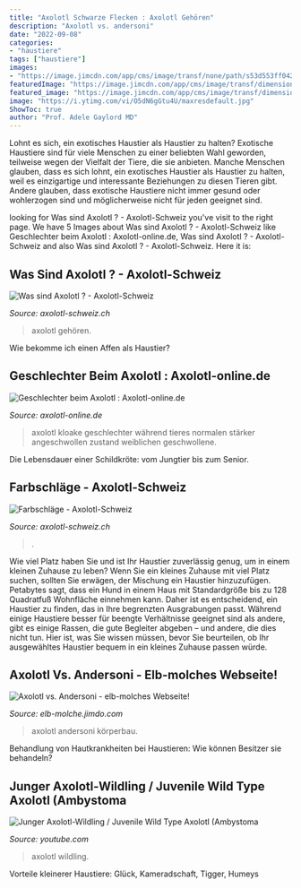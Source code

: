 ```yaml
---
title: "Axolotl Schwarze Flecken : Axolotl Gehören"
description: "Axolotl vs. andersoni"
date: "2022-09-08"
categories:
- "haustiere"
tags: ["haustiere"]
images:
- "https://image.jimcdn.com/app/cms/image/transf/none/path/s53d553ff04268e89/image/iffec3e289413b0ff/version/1456488743/image.jpg"
featuredImage: "https://image.jimcdn.com/app/cms/image/transf/dimension=320x10000:format=jpg/path/s53d553ff04268e89/image/i1ff295dff4e05fb7/version/1456667705/image.jpg"
featured_image: "https://image.jimcdn.com/app/cms/image/transf/dimension=320x10000:format=jpg/path/s53d553ff04268e89/image/i1ff295dff4e05fb7/version/1456667705/image.jpg"
image: "https://i.ytimg.com/vi/O5dN6gGtu4U/maxresdefault.jpg"
ShowToc: true
author: "Prof. Adele Gaylord MD"
---
```



Lohnt es sich, ein exotisches Haustier als Haustier zu halten?
Exotische Haustiere sind für viele Menschen zu einer beliebten Wahl geworden, teilweise wegen der Vielfalt der Tiere, die sie anbieten. Manche Menschen glauben, dass es sich lohnt, ein exotisches Haustier als Haustier zu halten, weil es einzigartige und interessante Beziehungen zu diesen Tieren gibt. Andere glauben, dass exotische Haustiere nicht immer gesund oder wohlerzogen sind und möglicherweise nicht für jeden geeignet sind.

	

		
looking for Was sind Axolotl ? - Axolotl-Schweiz you've visit to the right page. We have 5 Images about Was sind Axolotl ? - Axolotl-Schweiz like Geschlechter beim Axolotl : Axolotl-online.de, Was sind Axolotl ? - Axolotl-Schweiz and also Was sind Axolotl ? - Axolotl-Schweiz. Here it is:
		
    
## Was Sind Axolotl ? - Axolotl-Schweiz

<img loading=lazy src="https://image.jimcdn.com/app/cms/image/transf/none/path/s53d553ff04268e89/image/iffec3e289413b0ff/version/1456488743/image.jpg" onerror="this.onerror=null;this.src='https://tse2.mm.bing.net/th?id=OIP.zwuNyZ9HMnOiXaKYSQ-0WwHaCd&amp;pid=15.1';" alt="Was sind Axolotl ? - Axolotl-Schweiz">

_Source: axolotl-schweiz.ch_

>axolotl gehören. 

	

Wie bekomme ich einen Affen als Haustier?

    
## Geschlechter Beim Axolotl : Axolotl-online.de

<img loading=lazy src="https://www.axolotl-online.de/assets/images/a_web_Geschwollene_Damenkloake.jpg" onerror="this.onerror=null;this.src='https://tse3.mm.bing.net/th?id=OIP.9nuV1xdHk8MeOMaF7I318wAAAA&amp;pid=15.1';" alt="Geschlechter beim Axolotl : Axolotl-online.de">

_Source: axolotl-online.de_

>axolotl kloake geschlechter während tieres normalen stärker angeschwollen zustand weiblichen geschwollene. 

	

Die Lebensdauer einer Schildkröte: vom Jungtier bis zum Senior.

    
## Farbschläge - Axolotl-Schweiz

<img loading=lazy src="https://image.jimcdn.com/app/cms/image/transf/dimension=320x10000:format=jpg/path/s53d553ff04268e89/image/i1ff295dff4e05fb7/version/1456667705/image.jpg" onerror="this.onerror=null;this.src='https://tse1.mm.bing.net/th?id=OIP.qj0apvNJlGIdaaQyrzM0twAAAA&amp;pid=15.1';" alt="Farbschläge - Axolotl-Schweiz">

_Source: axolotl-schweiz.ch_

>. 

	

Wie viel Platz haben Sie und ist Ihr Haustier zuverlässig genug, um in einem kleinen Zuhause zu leben?
Wenn Sie ein kleines Zuhause mit viel Platz suchen, sollten Sie erwägen, der Mischung ein Haustier hinzuzufügen. Petabytes sagt, dass ein Hund in einem Haus mit Standardgröße bis zu 128 Quadratfuß Wohnfläche einnehmen kann. Daher ist es entscheidend, ein Haustier zu finden, das in Ihre begrenzten Ausgrabungen passt. Während einige Haustiere besser für beengte Verhältnisse geeignet sind als andere, gibt es einige Rassen, die gute Begleiter abgeben – und andere, die dies nicht tun. Hier ist, was Sie wissen müssen, bevor Sie beurteilen, ob Ihr ausgewähltes Haustier bequem in ein kleines Zuhause passen würde.

    
## Axolotl Vs. Andersoni - Elb-molches Webseite!

<img loading=lazy src="https://image.jimcdn.com/app/cms/image/transf/dimension=320x10000:format=jpg/path/sc2e929921a2c2f8d/image/if600716053bf76ce/version/1512030297/image.jpg" onerror="this.onerror=null;this.src='https://tse4.mm.bing.net/th?id=OIP.IGt1JKwkNUeaTP8asPGm0QAAAA&amp;pid=15.1';" alt="Axolotl vs. Andersoni - elb-molches Webseite!">

_Source: elb-molche.jimdo.com_

>axolotl andersoni körperbau. 

	

Behandlung von Hautkrankheiten bei Haustieren: Wie können Besitzer sie behandeln?

    
## Junger Axolotl-Wildling / Juvenile Wild Type Axolotl (Ambystoma

<img loading=lazy src="https://i.ytimg.com/vi/O5dN6gGtu4U/maxresdefault.jpg" onerror="this.onerror=null;this.src='https://tse4.mm.bing.net/th?id=OIP.vsIGghUbyYeOEIy5XQJuCAHaEK&amp;pid=15.1';" alt="Junger Axolotl-Wildling / Juvenile Wild Type Axolotl (Ambystoma">

_Source: youtube.com_

>axolotl wildling. 

	

Vorteile kleinerer Haustiere: Glück, Kameradschaft, Tigger, Humeys

